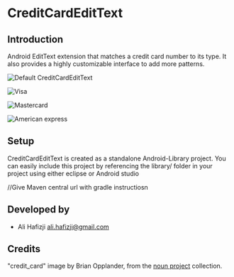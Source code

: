 CreditCardEditText
==================

## Introduction

Android EditText extension that matches a credit card number to its type. It also provides a highly customizable interface to add more patterns.

![Default CreditCardEditText](https://raw.githubusercontent.com/aliHafizji/CreditCardEditText/master/example/default_creditcard_image.png)

![Visa](https://raw.githubusercontent.com/aliHafizji/CreditCardEditText/master/example/visa_credit_card_image.png)

![Mastercard](https://raw.githubusercontent.com/aliHafizji/CreditCardEditText/master/example/master_card_image.png)

![American express](https://raw.githubusercontent.com/aliHafizji/CreditCardEditText/master/example/american_express_image.png)

## Setup

CreditCardEditText is created as a standalone Android-Library project. You can easily include this project by referencing the library/ folder in your project using either eclipse or Android studio

//Give Maven central url with gradle instructiosn

## Developed by

* Ali Hafizji <ali.hafizji@gmail.com>

## Credits

"credit_card" image by Brian Opplander, from the [noun project](nounproject.com) collection.

